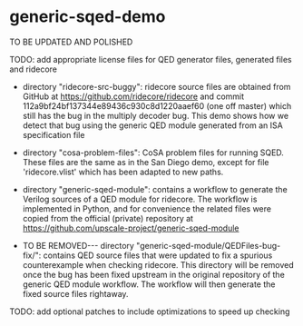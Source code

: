 # generic-sqed-demo

TO BE UPDATED AND POLISHED

TODO: add appropriate license files for QED generator files, generated files and ridecore

- directory "ridecore-src-buggy": ridecore source files are obtained
  from GitHub at https://github.com/ridecore/ridecore and commit
  112a9bf24bf137344e89436c930c8d1220aaef60 (one off master) which
  still has the bug in the multiply decoder bug. This demo shows how
  we detect that bug using the generic QED module generated from an
  ISA specification file

- directory "cosa-problem-files": CoSA problem files for running
  SQED. These files are the same as in the San Diego demo, except for
  file 'ridecore.vlist' which has been adapted to new paths.

- directory "generic-sqed-module": contains a workflow to generate the
  Verilog sources of a QED module for ridecore. The workflow is
  implemented in Python, and for convenience the related files were copied
  from the official (private) repository at
  https://github.com/upscale-project/generic-sqed-module

- TO BE REMOVED--- directory "generic-sqed-module/QEDFiles-bug-fix/":
  contains QED source files that were updated to fix a spurious
  counterexample when checking ridecore. This directory will be
  removed once the bug has been fixed upstream in the original
  repository of the generic QED module workflow. The workflow will
  then generate the fixed source files rightaway.

TODO: add optional patches to include optimizations to speed up checking